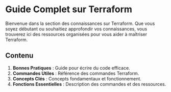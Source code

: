 # Guide Complet sur Terraform

Bienvenue dans la section des connaissances sur Terraform. Que vous soyez débutant ou souhaitiez approfondir vos connaissances, vous trouverez ici des ressources organisées pour vous aider à maîtriser Terraform.

## Contenu
1. **Bonnes Pratiques** : Guide pour écrire du code efficace.
2. **Commandes Utiles** : Référence des commandes Terraform.
3. **Concepts Clés** : Concepts fondamentaux et fonctionnement.
4. **Fonctions Essentielles** : Description des commandes et des ressources.
